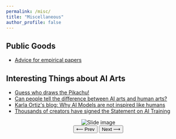 ```yaml
---
permalink: /misc/
title: "Miscellaneous"
author_profile: false
---
```


## Public Goods

- [Advice for empirical papers](https://blogs.ubc.ca/khead/research/research-advice)

## Interesting Things about AI Arts

- [Guess who draws the Pikachu!](https://sijielin.github.io/files/what_is_sref.pdf)
- [Can people tell the difference between AI arts and human arts?](https://www.astralcodexten.com/p/how-did-you-do-on-the-ai-art-turing)
- [Karla Ortiz's blog: Why AI Models are not inspired like humans](https://www.kortizblog.com/blog/why-ai-models-are-not-inspired-like-humans)
- [Thousands of creators have signed the Statement on AI Training](https://authorsguild.org/news/sign-the-statement-on-ai-training/)


<div style="text-align:center">
  <img id="slide" src="{{ '/files/what_is_sref/Slide1.JPG' | relative_url }}" alt="Slide image" style="max-width:100%; height:auto;">
  <br>
  <button id="prevBtn">⟵ Prev</button>
  <button id="nextBtn">Next ⟶</button>
</div>

<script>
  document.addEventListener("DOMContentLoaded", function () {
    const slides = [
      "{{ '/files/what_is_sref/Slide1.JPG' | relative_url }}",
      "{{ '/files/what_is_sref/Slide2.JPG' | relative_url }}",
      "{{ '/files/what_is_sref/Slide3.JPG' | relative_url }}"
    ];

    let current = 0;

    function showSlide() {
      document.getElementById("slide").src = slides[current];
    }

    document.getElementById("nextBtn").addEventListener("click", function () {
      current = (current + 1) % slides.length;
      showSlide();
    });

    document.getElementById("prevBtn").addEventListener("click", function () {
      current = (current - 1 + slides.length) % slides.length;
      showSlide();
    });

    showSlide();  // Show the first slide
  });
</script>
